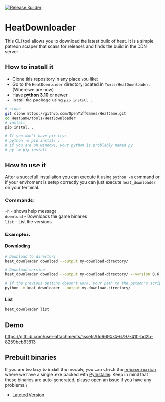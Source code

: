 [![Release Builder](https://github.com/OpenYiffGames/HeatGame/actions/workflows/release.yml/badge.svg)](https://github.com/OpenYiffGames/HeatGame/actions/workflows/release.yml)

# HeatDownloader

This CLI tool allows you to download the latest build of heat. It is a simple patreon scraper that scans for releases and finds the build in the CDN server

## How to install it

- Clone this repository in any place you like:
- Go to the `HeatDownloader` directory located in `Tools/HeatDownloader`. (Where we are now)
- Have **python 3.10** or newer
- Install the package using `pip install .`

```bash 
# clone
git clone https://github.com/OpenYiffGames/HeatGame.git
cd HeatGame/tools/HeatDownloader
# install
pip install .

# If you don't have pip try:
# python -m pip install .
# if you are on windows, your python is problably named py
# py -m pip install .
```

## How to use it

After a succefull installation you can execute it using `python -m` command or if your enviroment is setup correctly you can just execute `heat_downloader` on your terminal.

### Commands:
`-h` - shows help message \
`download` - Downloads the game binaries \
`list` - List the versions

### Examples:

#### Downloding
```bash
# Download to directory
heat_downloader download --output my-download-directory/

# Download version
heat_downloader download --output my-download-directory/ --version 0.6.7.2

# If the previous options doesn't work, your path to the python's script folder is probably not set; so try this
python -m heat_downloader --output my-download-directory/
```
#### List
```bash
heat_downloader list
```

## Demo
https://github.com/user-attachments/assets/0d669474-6797-41ff-bd2b-8259bcb63813

## Prebuilt binaries
If you are too lazy to install the module, you can check the [release session](https://github.com/OpenYiffGames/HeatGame/releases) where we have a single .exe packed with [PyInstaller](https://github.com/pyinstaller/pyinstaller).
Keep in mind that these binaries are auto-generated, please open an issue if you have any problems.\

- [Lateted Version](https://github.com/OpenYiffGames/HeatGame/releases/latest/download/tools.zip)

